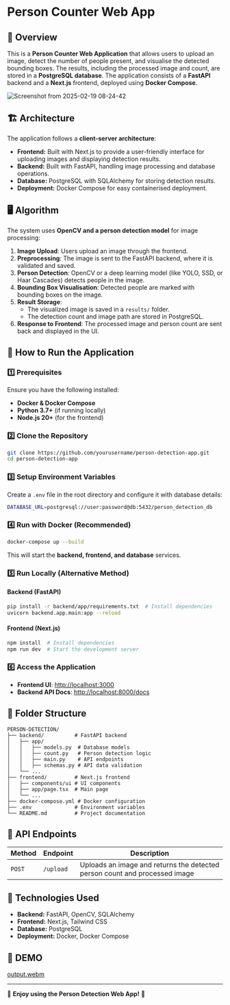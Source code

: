 # Person Counter Web App

## 📌 Overview
This is a **Person Counter Web Application** that allows users to upload an image, detect the number of people present, and visualise the detected bounding boxes. The results, including the processed image and count, are stored in a **PostgreSQL database**. The application consists of a **FastAPI** backend and a **Next.js** frontend, deployed using **Docker Compose**.

![Screenshot from 2025-02-19 08-24-42](https://github.com/user-attachments/assets/3183f68d-4435-49c3-b94a-3afa676d3c43)

## 🏗️ Architecture

The application follows a **client-server architecture**:

- **Frontend:** Built with Next.js to provide a user-friendly interface for uploading images and displaying detection results.
- **Backend:** Built with FastAPI, handling image processing and database operations.
- **Database:** PostgreSQL with SQLAlchemy for storing detection results.
- **Deployment:** Docker Compose for easy containerised deployment.

## 🖥️ Algorithm
The system uses **OpenCV and a person detection model** for image processing:

1. **Image Upload**: Users upload an image through the frontend.
2. **Preprocessing**: The image is sent to the FastAPI backend, where it is validated and saved.
3. **Person Detection**: OpenCV or a deep learning model (like YOLO, SSD, or Haar Cascades) detects people in the image.
4. **Bounding Box Visualisation**: Detected people are marked with bounding boxes on the image.
5. **Result Storage**:
   - The visualized image is saved in a `results/` folder.
   - The detection count and image path are stored in PostgreSQL.
6. **Response to Frontend**: The processed image and person count are sent back and displayed in the UI.

## 🚀 How to Run the Application

### 1️⃣ Prerequisites
Ensure you have the following installed:
- **Docker & Docker Compose**
- **Python 3.7+** (if running locally)
- **Node.js 20+** (for the frontend)

### 2️⃣ Clone the Repository
```sh
git clone https://github.com/yourusername/person-detection-app.git
cd person-detection-app
```

### 3️⃣ Setup Environment Variables
Create a `.env` file in the root directory and configure it with database details:
```sh
DATABASE_URL=postgresql://user:password@db:5432/person_detection_db
```

### 4️⃣ Run with Docker (Recommended)
```sh
docker-compose up --build
```
This will start the **backend, frontend, and database** services.

### 5️⃣ Run Locally (Alternative Method)
#### Backend (FastAPI)
```sh
pip install -r backend/app/requirements.txt  # Install dependencies
uvicorn backend.app.main:app --reload
```

#### Frontend (Next.js)
```sh
npm install  # Install dependencies
npm run dev  # Start the development server
```

### 6️⃣ Access the Application
- **Frontend UI**: [http://localhost:3000](http://localhost:3000)
- **Backend API Docs**: [http://localhost:8000/docs](http://localhost:8000/docs)

## 📂 Folder Structure
```
PERSON-DETECTION/
├── backend/          # FastAPI backend
│   ├── app/
│   │   ├── models.py  # Database models
│   │   ├── count.py   # Person detection logic
│   │   ├── main.py    # API endpoints
│   │   ├── schemas.py # API data validation
│   └── ...
├── frontend/         # Next.js frontend
│   ├── components/ui # UI components
│   ├── app/page.tsx  # Main page
│   └── ...
├── docker-compose.yml # Docker configuration
├── .env              # Environment variables
└── README.md         # Project documentation
```

## 🎯 API Endpoints
| Method | Endpoint  | Description |
|--------|----------|-------------|
| `POST` | `/upload` | Uploads an image and returns the detected person count and processed image |

## 🔧 Technologies Used
- **Backend:** FastAPI, OpenCV, SQLAlchemy
- **Frontend:** Next.js, Tailwind CSS
- **Database:** PostgreSQL
- **Deployment:** Docker, Docker Compose


## 🎥 DEMO 


[output.webm](https://github.com/user-attachments/assets/731eedbc-1d45-4a24-afcf-33fdefa5e446)

---
🚀 **Enjoy using the Person Detection Web App!** 🎉

